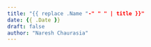 ```yaml
---
title: "{{ replace .Name "-" " " | title }}"
date: {{ .Date }}
draft: false
author: "Naresh Chaurasia"
---
```


